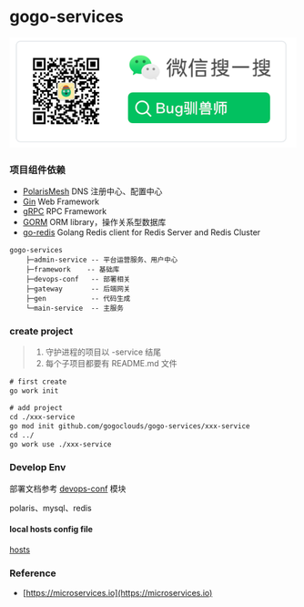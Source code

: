 # gogo-services

![](./image.png)

### 项目组件依赖

- [PolarisMesh](https://polarismesh.cn) DNS 注册中心、配置中心
- [Gin](https://gin-gonic.com) Web Framework
- [gRPC](https://grpc.io) RPC Framework
- [GORM](https://gorm.io) ORM library，操作关系型数据库
- [go-redis](https://redis.uptrace.dev) Golang Redis client for Redis Server and Redis Cluster

```text
gogo-services
    ├─admin-service -- 平台运营服务、用户中心
    ├─framework    -- 基础库
    ├─devops-conf   -- 部署相关
    ├─gateway       -- 后端网关
    ├─gen           -- 代码生成
    └─main-service  -- 主服务
```

### create project

> 1. 守护进程的项目以 -service 结尾
> 2. 每个子项目都要有 README.md 文件

```shell
# first create
go work init
```

```shell
# add project
cd ./xxx-service
go mod init github.com/gogoclouds/gogo-services/xxx-service
cd ../
go work use ./xxx-service
```

### Develop Env

部署文档参考 [devops-conf](./devops-conf) 模块

polaris、mysql、redis

#### local hosts config file

[hosts](./devops-conf/hosts)

### Reference

- [https://microservices.io](https://microservices.io)